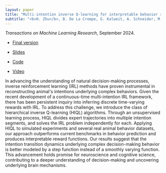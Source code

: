 ```yaml
---
layout: paper
title: "Multi-intention inverse Q-learning for interpretable behavior representation"
subtitle: "<b>H. Zhu</b>, B. De La Crompe, G. Kalweit, A. Schneider, M. Kalweit, I. Diester, and J. Boedecker"
---
```


*Transactions on Machine Learning Research*, September 2024.
<ul>
    <li><p><a href="/pdf/miiql/miiql_paper.pdf">Final version</a></p></li>
    <li><p><a href="/pdf/miiql/miiql_slides.pdf">Slides</a></p></li>
    <li><p><a href="https://github.com/nrgrp/hiql">Code</a></p></li>
    <li><p><a href="https://www.youtube.com/watch?v=0u-fboAO6-I">Video</a></p></li>
</ul>

In advancing the understanding of natural decision-making processes, inverse reinforcement learning (IRL) methods have proven instrumental in reconstructing animal's intentions underlying complex behaviors.
Given the recent development of a continuous-time multi-intention IRL framework, there has been persistent inquiry into inferring discrete time-varying rewards with IRL.
To address this challenge, we introduce the class of hierarchical inverse Q-learning (HIQL) algorithms.
Through an unsupervised learning process, HIQL divides expert trajectories into multiple intention segments, and solves the IRL problem independently for each.
Applying HIQL to simulated experiments and several real animal behavior datasets, our approach outperforms current benchmarks in behavior prediction and produces interpretable reward functions.
Our results suggest that the intention transition dynamics underlying complex decision-making behavior is better modeled by a step function instead of a smoothly varying function.
This advancement holds promise for neuroscience and cognitive science, contributing to a deeper understanding of decision-making and uncovering underlying brain mechanisms.
